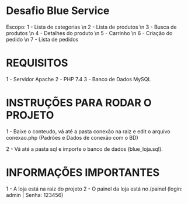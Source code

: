 # Desafio Blue Service

Escopo:
1 - Lista de categorias \n
2 - Lista de produtos \n
3 - Busca de produtos \n
4 - Detalhes do produto \n
5 - Carrinho \n
6 - Criação do pedido \n
7 - Lista de pedidos

# REQUISITOS
1 - Servidor Apache
2 - PHP 7.4
3 - Banco de Dados MySQL

# INSTRUÇÕES PARA RODAR O PROJETO

1 - Baixe o conteudo, vá até a pasta conexão na raiz e edit o arquivo conexao.php (Padrões e Dados de conexão com o BD)

2 - Vá até a pasta sql e importe o banco de dados (blue_loja.sql).

# INFORMAÇÕES IMPORTANTES

1 - A loja está na raiz do projeto
2 - O painel da loja está no /painel (login: admin | Senha: 123456)

